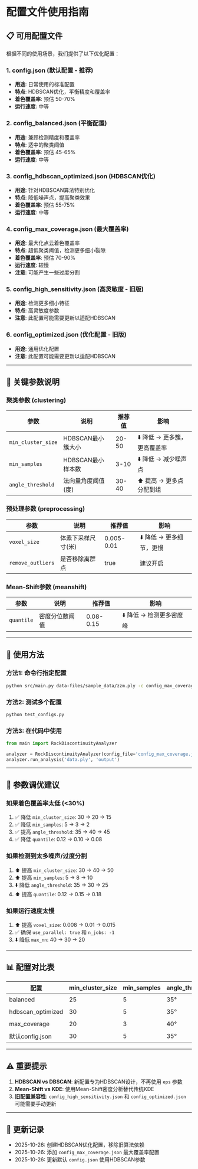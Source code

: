 # 配置文件使用指南

## 📋 可用配置文件

根据不同的使用场景，我们提供了以下优化配置：

### 1. **config.json** (默认配置 - 推荐)
- **用途**: 日常使用的标准配置
- **特点**: HDBSCAN优化，平衡精度和覆盖率
- **着色覆盖率**: 预估 50-70%
- **运行速度**: 中等

### 2. **config_balanced.json** (平衡配置)
- **用途**: 兼顾检测精度和覆盖率
- **特点**: 适中的聚类阈值
- **着色覆盖率**: 预估 45-65%
- **运行速度**: 中等

### 3. **config_hdbscan_optimized.json** (HDBSCAN优化)
- **用途**: 针对HDBSCAN算法特别优化
- **特点**: 降低噪声点，提高聚类效果
- **着色覆盖率**: 预估 55-75%
- **运行速度**: 中等

### 4. **config_max_coverage.json** (最大覆盖率)
- **用途**: 最大化点云着色覆盖率
- **特点**: 超低聚类阈值，检测更多细小裂隙
- **着色覆盖率**: 预估 70-90%
- **运行速度**: 较慢
- **注意**: 可能产生一些过度分割

### 5. **config_high_sensitivity.json** (高灵敏度 - 旧版)
- **用途**: 检测更多细小特征
- **特点**: 高灵敏度参数
- **注意**: 此配置可能需要更新以适配HDBSCAN

### 6. **config_optimized.json** (优化配置 - 旧版)
- **用途**: 通用优化配置
- **注意**: 此配置可能需要更新以适配HDBSCAN

---

## 🎯 关键参数说明

### 聚类参数 (clustering)

| 参数 | 说明 | 推荐值 | 影响 |
|-----|------|-------|------|
| `min_cluster_size` | HDBSCAN最小簇大小 | 20-50 | ⬇️ 降低 → 更多簇，更高覆盖率 |
| `min_samples` | HDBSCAN最小样本数 | 3-10 | ⬇️ 降低 → 减少噪声点 |
| `angle_threshold` | 法向量角度阈值(度) | 30-40 | ⬆️ 提高 → 更多点分配到组 |

### 预处理参数 (preprocessing)

| 参数 | 说明 | 推荐值 | 影响 |
|-----|------|-------|------|
| `voxel_size` | 体素下采样尺寸(米) | 0.005-0.01 | ⬇️ 降低 → 更多细节，更慢 |
| `remove_outliers` | 是否移除离群点 | true | 建议开启 |

### Mean-Shift参数 (meanshift)

| 参数 | 说明 | 推荐值 | 影响 |
|-----|------|-------|------|
| `quantile` | 密度分位数阈值 | 0.08-0.15 | ⬇️ 降低 → 检测更多密度峰 |

---

## 🚀 使用方法

### 方法1: 命令行指定配置
```bash
python src/main.py data-files/sample_data/zzm.ply -c config_max_coverage.json -o output_max_coverage
```

### 方法2: 测试多个配置
```bash
python test_configs.py
```

### 方法3: 在代码中使用
```python
from main import RockDiscontinuityAnalyzer

analyzer = RockDiscontinuityAnalyzer(config_file='config_max_coverage.json')
analyzer.run_analysis('data.ply', 'output')
```

---

## 🔧 参数调优建议

### 如果着色覆盖率太低 (<30%)
1. ✅ 降低 `min_cluster_size`: 30 → 20 → 15
2. ✅ 降低 `min_samples`: 5 → 3 → 2
3. ✅ 提高 `angle_threshold`: 35 → 40 → 45
4. ✅ 降低 `quantile`: 0.12 → 0.10 → 0.08

### 如果检测到太多噪声/过度分割
1. ⬆️ 提高 `min_cluster_size`: 30 → 40 → 50
2. ⬆️ 提高 `min_samples`: 5 → 8 → 10
3. ⬇️ 降低 `angle_threshold`: 35 → 30 → 25
4. ⬆️ 提高 `quantile`: 0.12 → 0.15 → 0.18

### 如果运行速度太慢
1. ⬆️ 提高 `voxel_size`: 0.008 → 0.01 → 0.015
2. ✅ 确保 `use_parallel: true` 和 `n_jobs: -1`
3. ⬇️ 降低 `max_nn`: 40 → 30 → 20

---

## 📊 配置对比表

| 配置 | min_cluster_size | min_samples | angle_threshold | voxel_size | 覆盖率 | 速度 |
|-----|-----------------|-------------|-----------------|-----------|-------|------|
| balanced | 25 | 5 | 35° | 0.008 | ⭐⭐⭐ | ⭐⭐⭐ |
| hdbscan_optimized | 30 | 5 | 35° | 0.008 | ⭐⭐⭐⭐ | ⭐⭐⭐ |
| max_coverage | 20 | 3 | 40° | 0.005 | ⭐⭐⭐⭐⭐ | ⭐⭐ |
| 默认config.json | 30 | 5 | 35° | 0.008 | ⭐⭐⭐⭐ | ⭐⭐⭐ |

---

## ⚠️ 重要提示

1. **HDBSCAN vs DBSCAN**: 新配置专为HDBSCAN设计，不再使用 `eps` 参数
2. **Mean-Shift vs KDE**: 使用Mean-Shift密度分析替代传统KDE
3. **旧配置兼容性**: `config_high_sensitivity.json` 和 `config_optimized.json` 可能需要手动更新

---

## 📝 更新记录

- 2025-10-26: 创建HDBSCAN优化配置，移除旧算法依赖
- 2025-10-26: 添加 `config_max_coverage.json` 最大覆盖率配置
- 2025-10-26: 更新默认 `config.json` 使用HDBSCAN参数
